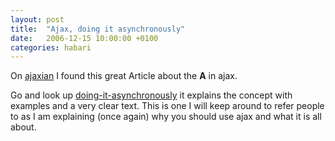 ```yaml
---
layout: post
title:  "Ajax, doing it asynchronously"
date:   2006-12-15 10:00:00 +0100
categories: habari
---
```

On <a title="everything you want to know about ajax" href="http://www.ajaxian.com/">ajaxian</a> I found this great Article about the <strong>A</strong> in ajax.

Go and look up <a title="doing-it-asynchronously a must read" href="http://jeffreysambells.com/posts/2006/12/13/doing-it-asynchronously/">doing-it-asynchronously</a> it explains the concept with examples and a very clear text. This is one I will keep around to refer people to as I am explaining (once again) why you should use ajax and what it is all about.